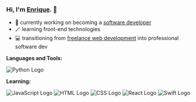 ### Hi, I'm [Enrique](https://ebarcly.github.io). 👋

- 🔭 currently working on becoming a [software developer](https://www.linkedin.com/in/enriquebarclay/)
- 🪄 learning front-end technologies
- 💻 transitioning from [freelance web development](https://digitalstepps.com/) into professional software dev

**Languages and Tools:**

![Python Logo](https://upload.wikimedia.org/wikipedia/commons/thumb/c/c3/Python-logo-notext.svg/25px-Python-logo-notext.svg.png)

**Learning:**

![JavaScript Logo](https://upload.wikimedia.org/wikipedia/commons/thumb/6/6a/JavaScript-logo.png/25px-JavaScript-logo.png)
![HTML Logo](https://upload.wikimedia.org/wikipedia/commons/thumb/6/61/HTML5_logo_and_wordmark.svg/25px-HTML5_logo_and_wordmark.svg.png)
![CSS Logo](https://upload.wikimedia.org/wikipedia/commons/thumb/d/d5/CSS3_logo_and_wordmark.svg/25px-CSS3_logo_and_wordmark.svg.png)
![React Logo](https://upload.wikimedia.org/wikipedia/commons/thumb/a/a7/React-icon.svg/25px-React-icon.svg.png)
![Swift Logo](https://upload.wikimedia.org/wikipedia/commons/thumb/9/9d/Swift_logo.svg/25px-Swift_logo.svg.png)
